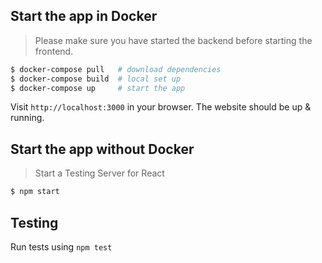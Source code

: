 ## Start the app in Docker

> Please make sure you have started the backend before starting the frontend.

```bash
$ docker-compose pull   # download dependencies 
$ docker-compose build  # local set up
$ docker-compose up     # start the app 
```

Visit `http://localhost:3000` in your browser. The website should be up & running.

## Start the app without Docker

> Start a Testing Server for React

```bash
$ npm start
```

## Testing

Run tests using `npm test`
